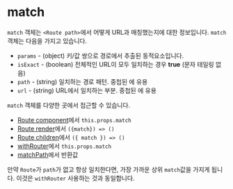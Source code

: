 # match

`match` 객체는 `<Route path>`에서 어떻게 URL과 매칭했는지에 대한 정보입니다. `match` 객체는 다음을 가지고 있습니다.

* `params` - (object) 키/값 쌍으로 경로에서 추출된 동적요소입니다.
* `isExact` - (boolean) 전체적인 URL이 모두 일치하는 경우 __true__ (문자 테일링 없음)
* `path` - (string) 일치하는 경로 패턴. 중첩된 <Route>에 유용
* `url` - (string) URL에서 일치하는 부분. 중첩된 <Link>에 유용

`match` 객체를 다양한 곳에서 접근할 수 있습니다.

* [Route component](/api/route.md#component)에서 `this.props.match`
* [Route render](/api/route.md#render)에서 `({match}) => ()`
* [Route children](/api/route.md#children)에서 `({ match }) => ()`
* [withRouter](/api/withrouter.md)에서 `this.props.match`
* [matchPath](/api/matchpath.md)에서 반환값

만약 `Route`가 `path`가 없고 항상 일치한다면, 가장 가까운 상위 `match`값을 가지게 됩니다. 이것은 `withRouter` 사용하는 것과 동일합니다.